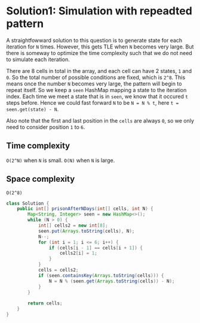 # Solution1: Simulation with repeadted pattern

A straightfowward solution to this question is to generate state for each iteration for `N` times. However, this gets TLE when `N` becomes very large. But there is someway to optimize the time complexity such that we do not need to simulate each iteration. 

There are 8 cells in total in the array, and each cell can have 2 states, `1` and `0`. So the total number of possible conditions are fixed, which is `2^8`. This means once the number `N` becomes very large, the pattern will begin to repeat itself. So we keep a `seen` HashMap mapping a state to the iteration index. Each time we meet a state that is in `seen`, we know that it occured `t` steps before. Hence we could fast forward `N` to be `N = N % t`, here `t = seen.get(state) - N`. 

Also note that the first and last position in the `cells` are always `0`, so we only need to consider position `1` to `6`.  

## Time complexity

`O(2^N)` when `N` is small. `O(N)` when `N` is large. 

## Space complexity

`O(2^8)`

```java
class Solution {
    public int[] prisonAfterNDays(int[] cells, int N) {
        Map<String, Integer> seen = new HashMap<>();
        while (N > 0) {
            int[] cells2 = new int[8];
            seen.put(Arrays.toString(cells), N);
            N--;
            for (int i = 1; i <= 6; i++) {
                if (cells[i - 1] == cells[i + 1]) {
                    cells2[i] = 1;
                }
            }
            cells = cells2;
            if (seen.containsKey(Arrays.toString(cells))) {
                N = N % (seen.get(Arrays.toString(cells)) - N);
            }
        }
        
        return cells;
    }
}
```
